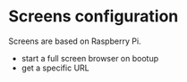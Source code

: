 # Screens configuration

Screens are based on Raspberry Pi.

- start a full screen browser on bootup
- get a specific URL